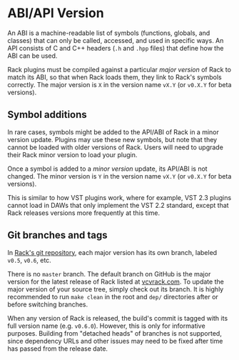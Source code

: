 # ABI/API Version

An ABI is a machine-readable list of symbols (functions, globals, and classes) that can only be called, accessed, and used in specific ways.
An API consists of C and C++ headers (`.h` and `.hpp` files) that define how the ABI can be used.

Rack plugins must be compiled against a particular *major version* of Rack to match its ABI, so that when Rack loads them, they link to Rack's symbols correctly.
The major version is `X` in the version name `vX.Y` (or `v0.X.Y` for beta versions).


## Symbol additions

In rare cases, symbols might be added to the API/ABI of Rack in a minor version update.
Plugins may use these new symbols, but note that they cannot be loaded with older versions of Rack.
Users will need to upgrade their Rack minor version to load your plugin.

Once a symbol is added to a *minor version* update, its API/ABI is not changed.
The minor version is `Y` in the version name `vX.Y` (or `v0.X.Y` for beta versions).

This is similar to how VST plugins work, where for example, VST 2.3 plugins cannot load in DAWs that only implement the VST 2.2 standard, except that Rack releases versions more frequently at this time.


## Git branches and tags

In [Rack's git repository](https://github.com/VCVRack/Rack), each major version has its own branch, labeled `v0.5`, `v0.6`, etc.

There is no `master` branch.
The default branch on GitHub is the major version for the latest release of Rack listed at [vcvrack.com](https://vcvrack.com/).
To update the major version of your source tree, simply check out its branch.
It is highly recommended to run `make clean` in the root and `dep/` directories after or before switching branches.

When any version of Rack is released, the build's commit is tagged with its full version name (e.g. `v0.6.0`).
However, this is only for informative purposes.
Building from "detached heads" of branches is not supported, since dependency URLs and other issues may need to be fixed after time has passed from the release date.
